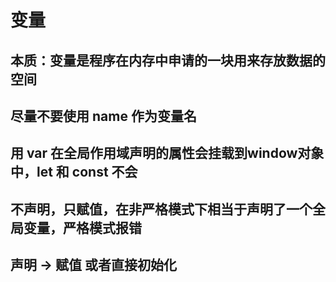 # 变量

## 本质：变量是程序在内存中申请的一块用来存放数据的空间

## 尽量不要使用 name 作为变量名

## 用 var 在全局作用域声明的属性会挂载到window对象中，let 和 const 不会

## 不声明，只赋值，在非严格模式下相当于声明了一个全局变量，严格模式报错

## 声明 -> 赋值 或者直接初始化
